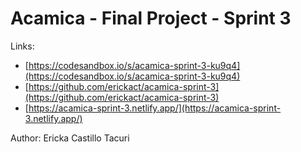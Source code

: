 # Acamica - Final Project - Sprint 3

Links:

- [https://codesandbox.io/s/acamica-sprint-3-ku9q4](https://codesandbox.io/s/acamica-sprint-3-ku9q4)
- [https://github.com/erickact/acamica-sprint-3](https://github.com/erickact/acamica-sprint-3)
- [https://acamica-sprint-3.netlify.app/](https://acamica-sprint-3.netlify.app/)

Author: Ericka Castillo Tacuri
